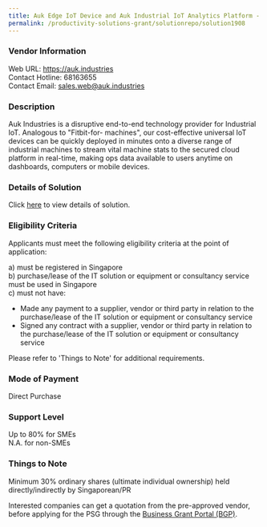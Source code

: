 ```yaml
---
title: Auk Edge IoT Device and Auk Industrial IoT Analytics Platform - Pilot Kit - 12mths
permalink: /productivity-solutions-grant/solutionrepo/solution1908
---
```


### Vendor Information
Web URL: https://auk.industries <br>Contact Hotline: 68163655 <br>Contact Email: sales.web@auk.industries <br>

### Description

Auk Industries is a disruptive end-to-end technology provider for Industrial IoT. Analogous to "Fitbit-for- machines", our cost-effective universal IoT devices can be quickly deployed in minutes onto a diverse range of industrial machines to stream vital machine stats to the secured cloud platform in real-time, making ops data available to users anytime on dashboards, computers or mobile devices.

### Details of Solution

Click <a href='https://www.gobusiness.gov.sg/images/psg/AUK_20200866_Desensitised_Annex_3_Part_2.pdf' target='_blank'>here</a> to view details of solution.

### Eligibility Criteria

Applicants must meet the following eligibility criteria at the point of application:

a) must be registered in Singapore <br>
b) purchase/lease of the IT solution or equipment or consultancy service must be used in Singapore <br>
c) must not have:
- Made any payment to a supplier, vendor or third party in relation to the purchase/lease of the IT solution or equipment or consultancy service
- Signed any contract with a supplier, vendor or third party in relation to the purchase/lease of the IT solution or equipment or consultancy service

Please refer to 'Things to Note' for additional requirements.

### Mode of Payment
Direct Purchase

### Support Level
Up to 80% for SMEs <br>
N.A. for non-SMEs

### Things to Note
Minimum 30% ordinary shares (ultimate individual ownership) held directly/indirectly by Singaporean/PR

Interested companies can get a quotation from the pre-approved vendor, before applying for the PSG through the <a target='_blank' href='https://www.businessgrants.gov.sg/'>Business Grant Portal (BGP)</a>.
